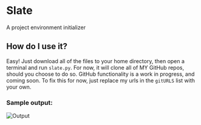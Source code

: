 # Slate
A project environment initializer

## How do I use it?
Easy!  Just download all of the files to your home directory, then open a terminal and run `slate.py`.  For now, it will clone all of MY GitHub repos, should you choose to do so.  GitHub functionality is a work in progress, and coming soon.  To fix this for now, just replace my urls in the `gitURLS` list with your own.

### Sample output:
![Output](http://h4z.it/Image/16447c_t_9.59.38_PM.png)
